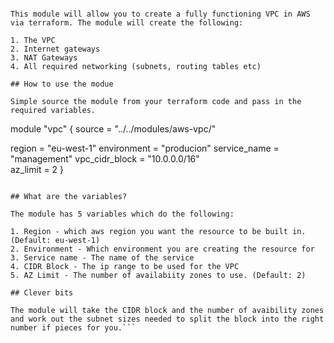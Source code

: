 ```# Creating AWS VPCs in Terraform

This module will allow you to create a fully functioning VPC in AWS via terraform. The module will create the following:

1. The VPC
2. Internet gateways
3. NAT Gateways
4. All required networking (subnets, routing tables etc)

## How to use the modue

Simple source the module from your terraform code and pass in the required variables.

```
module "vpc" {
 source = "../../modules/aws-vpc/"

 region         = "eu-west-1"
 environment    = "producion"
 service_name   = "management"
 vpc_cidr_block = "10.0.0.0/16"  
 az_limit       = 2
}
```

## What are the variables?

The module has 5 variables which do the following:

1. Region - which aws region you want the resource to be built in. (Default: eu-west-1)
2. Environment - Which environment you are creating the resource for
3. Service name - The name of the service
4. CIDR Block - The ip range to be used for the VPC
5. AZ Limit - The number of availabiity zones to use. (Default: 2)

## Clever bits

The module will take the CIDR block and the number of avaibility zones and work out the subnet sizes needed to split the block into the right number if pieces for you.```